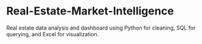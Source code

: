 # Real-Estate-Market-Intelligence
Real estate data analysis and dashboard using Python for cleaning, SQL for querying, and Excel for visualization.

